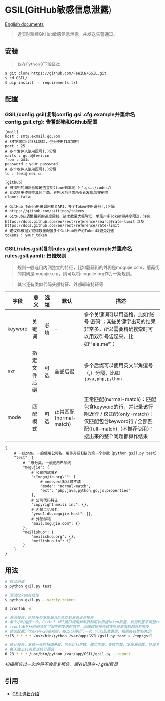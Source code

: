 # GSIL(GitHub敏感信息泄露)

[English documents](https://github.com/FeeiCN/GSIL/blob/master/README.md)

> 近实时监控GitHub敏感信息泄露，并发送告警通知。

## 安装

> 仅在Python3下验证过

```bash
$ git clone https://github.com/FeeiCN/GSIL.git
$ cd GSIL/
$ pip install -r requirements.txt
```

## 配置

### GSIL/config.gsil(复制config.gsil.cfg.example并重命名config.gsil.cfg): 告警邮箱和Github配置

```
[mail]
host : smtp.exmail.qq.com
# SMTP端口(非SSL端口，但会使用TLS加密)
port : 25
# 多个发件人使用逗号(,)分隔
mails : gsil@feei.cn
from : GSIL
password : your_password
# 多个收件人使用逗号(,)分隔
to : feei@feei.cn

[github]
# 扫描到的漏洞仓库是否立刻Clone到本地（~/.gsil/codes/）
# 此选项用作监控其它厂商，避免因为仓库所有者发现后被删除
clone: false

# GitHub Token用来调用相关API，多个Token使用逗号(,)分隔
# https://github.com/settings/tokens
# GitHub已调整最新的速度限制，请求数量大幅降低，单账户多Token将共享限速，详见https://docs.github.com/en/rest/reference/search#rate-limit 以及 https://docs.github.com/en/rest/reference/rate-limit
# 建议你根据关键词数量配置多个GitHub账户的Token以避免超速
tokens : your_token
```

### GSIL/rules.gsil(复制rules.gsil.yaml.example并重命名rules.gsil.yaml): 扫描规则

> 规则一般选用内网独立的特征，比如蘑菇街的外网是mogujie.com，蘑菇街的内网是mogujie.org，则可以将mogujie.org作为一条规则。

> 其它还有类似代码头部特征、外部邮箱特征等

| 字段 | 意义 | 选填 | 默认 | 描述 |
| --- | --- | --- | --- | --- |
| keyword | 关键词 | 必填 | - | 多个关键词可以用空格，比如‘账号 密码’；某些关键字出现的结果非常多，所以需要精确搜索时可以用双引号括起来，比如‘”ele.me“’；|
| ext | 指定文件后缀 | 可选 | 全部后缀 | 多个后缀可以使用英文半角逗号（,）分隔，比如`java,php,python` |
| mode |  匹配模式 | 可选 | 正常匹配(normal-match) | 正常匹配(normal-match)：匹配包含keyword的行，并记录该行附近行 / 仅匹配(only-match)：仅匹配包含keyword行 / 全部匹配(full-match)（不推荐使用）：搜出来的整个问题都算作结果 |

```
{
    # 一级分类，一般使用公司名，用作开启扫描的第一个参数（python gsil.py test）
    "test": {
        # 二级分类，一般使用产品线
        "mogujie": {
            # 公司内部域名
            "\"mogujie.org\"": {
                # mode/ext默认可不填
                "mode": "normal-match",
                "ext": "php,java,python,go,js,properties"
            },
            # 公司代码特征
            "copyright meili inc": {},
            # 内部主机域名
            "yewu1.db.mogujie.host": {},
            # 外部邮箱
            "mail.mogujie.com": {}
        },
        "meilishuo": {
            "meilishuo.org": {},
            "meilishuo.io": {}
        }
    }
}
```

## 用法

```bash
# 启动测试
$ python gsil.py test

# 测试token有效性
$ python gsil.py --verify-tokens
```

```bash
$ crontab -e

# 漏洞报告，此项任务发现漏洞后会立刻发送漏洞报告
# 每个小时运行一次，GitHub API接口调用频率限制可以根据token数量、规则数量来调整crontab频率实现，若觉得麻烦可简单配置多个token来实现。
# crontab执行时间决定了报告的发送时效性，间隔越短报告越快但频率限制越容易触发
# 建议配置5个token+20条规则，每15分钟运行一次（可以配置更短，根据各自需求确定）
*/15 * * * * /usr/bin/python /var/app/GSIL/gsil.py test > /tmp/gsil

# 统计报告，发送一天的扫描进展，包括运行次数、成功次数、失败次数、发现漏洞数、各域名状况、异常等等
# 每天晚上11点发送统计报告
0 23 * * * /usr/bin/python /var/app/GSIL/gsil.py --report
```

*扫描报告过一次的将不会重复报告，缓存记录在~/.gsil/目录*

## 引用

- [GSIL详细介绍](https://github.com/FeeiCN/GSIL/wiki)
